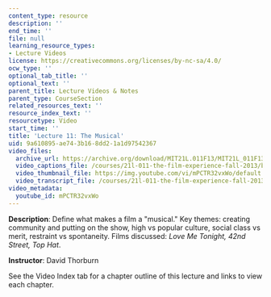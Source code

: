```yaml
---
content_type: resource
description: ''
end_time: ''
file: null
learning_resource_types:
- Lecture Videos
license: https://creativecommons.org/licenses/by-nc-sa/4.0/
ocw_type: ''
optional_tab_title: ''
optional_text: ''
parent_title: Lecture Videos & Notes
parent_type: CourseSection
related_resources_text: ''
resource_index_text: ''
resourcetype: Video
start_time: ''
title: 'Lecture 11: The Musical'
uid: 9a610895-ae74-3b16-8dd2-1a1d97542367
video_files:
  archive_url: https://archive.org/download/MIT21L.011F13/MIT21L_011F13_L11_300k.mp4
  video_captions_file: /courses/21l-011-the-film-experience-fall-2013/b2024739e58156308e59227051f53b80_mPCTR32vxWo.vtt
  video_thumbnail_file: https://img.youtube.com/vi/mPCTR32vxWo/default.jpg
  video_transcript_file: /courses/21l-011-the-film-experience-fall-2013/69cdea4dcd1dafafae004d6b15fd9548_mPCTR32vxWo.pdf
video_metadata:
  youtube_id: mPCTR32vxWo
---
```


**Description**: Define what makes a film a "musical." Key themes: creating community and putting on the show, high vs popular culture, social class vs merit, restraint vs spontaneity. Films discussed: _Love Me Tonight, 42nd Street, Top Hat_.

**Instructor**: David Thorburn

See the Video Index tab for a chapter outline of this lecture and links to view each chapter.

